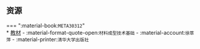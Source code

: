 ## 资源  
=== ":material-book:`META30312`"  
    * [教材](https://api.ecylt.top/v1/lanzou_link?url=https://cqu-openlib.lanzout.com/i8PKh296isyd&type=down) - :material-format-quote-open:`材料成型技术基础` - :material-account:`徐萃萍` - :material-printer:`清华大学出版社`  